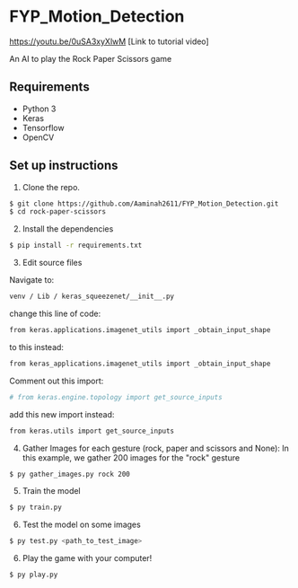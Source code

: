 # FYP_Motion_Detection

https://youtu.be/0uSA3xyXlwM [Link to tutorial video]

An AI to play the Rock Paper Scissors game

## Requirements
- Python 3
- Keras
- Tensorflow
- OpenCV

## Set up instructions
1. Clone the repo.
```sh
$ git clone https://github.com/Aaminah2611/FYP_Motion_Detection.git
$ cd rock-paper-scissors
```

2. Install the dependencies
```sh
$ pip install -r requirements.txt
```
3. Edit source files

Navigate to:
```sh
venv / Lib / keras_squeezenet/__init__.py
```

change this line of code: 
```sh
from keras.applications.imagenet_utils import _obtain_input_shape
```

to this instead: 
```sh
from keras_applications.imagenet_utils import _obtain_input_shape
```

Comment out this import: 
```sh
# from keras.engine.topology import get_source_inputs
```

add this new import instead:
```sh
from keras.utils import get_source_inputs
```



4. Gather Images for each gesture (rock, paper and scissors and None):
In this example, we gather 200 images for the "rock" gesture
```sh
$ py gather_images.py rock 200
```

5. Train the model
```sh
$ py train.py
```

6. Test the model on some images
```sh
$ py test.py <path_to_test_image>
```

6. Play the game with your computer!
```sh
$ py play.py
```



